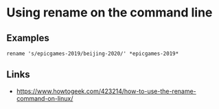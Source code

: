 # Using rename on the command line

## Examples

```
rename 's/epicgames-2019/beijing-2020/' *epicgames-2019*
```

## Links

* https://www.howtogeek.com/423214/how-to-use-the-rename-command-on-linux/ 
